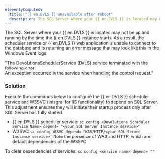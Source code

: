 ```yaml
---
eleventyComputed:
  title: "{{ en.DVLS }} unavailable after reboot"
  description: The SQL Server where your {{ en.DVLS }} is located may not be up and running by the time the {{ en.DVLS }} instance starts.
---
```

The SQL Server where your {{ en.DVLS }} is located may not be up and running by the time the {{ en.DVLS }} instance starts. As a result, the scheduler service or {{ en.DVLS }} web application is unable to connect to the database and is returning an error message that may look like this in the Windows Event logs:

"The DevolutionsSchedulerService (DVLS) service terminated with the following error:  
An exception occurred in the service when handling the control request."

### Solution
Execute the commands below to configure the {{ en.DVLS }} scheduler service and W3SVC (integral for IIS functionality) to depend on SQL Server. This adjustment ensures they will initiate their startup process only after SQL Server has fully started.

* {{ en.DVLS }} scheduler service: `sc config <Devolutions Scheduler Service Name> depend= "<your SQL Server Instance service>"`
* W3SVC: `sc config W3SVC depend= "WAS/HTTP/<your SQL Server Instance service>"`
Note the presence of WAS and HTTP, which are default dependencies of the W3SVC

To clear dependencies of services: `sc config <service name> depend= ""`
